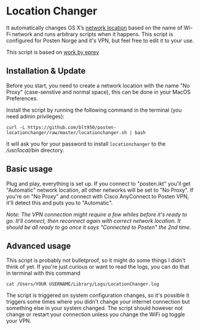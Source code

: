 # Location Changer

It automatically changes OS X’s [network location](https://support.apple.com/en-us/HT202480)
based on the name of Wi-Fi network and runs arbitrary scripts when it happens. This script is configured for Posten Norge and it's VPN, but feel free to edit it to your use.

This script is based on [work by eprev](https://github.com/eprev/locationchanger)

## Installation & Update

Before you start, you need to create a network location with the name "No Proxy" (case-senstive and normal space), this can be done in your MacOS Preferences.

Install the script by running the following command in the terminal (you need admin privileges):
```
curl -L https://github.com/blt950/posten-locationchanger/raw/master/locationchanger.sh | bash
```

It will ask you for your password to install `locationchanger` to the */usr/local/bin* directory.

## Basic usage

Plug and play, everything is set up. If you connect to "posten.ikt" you'll get "Automatic" network location, all other networks will be set to "No Proxy". If you're on "No Proxy" and connect with Cisco AnyConnect to Posten VPN, it'll detect this and puts you to "Automatic".

*Note: The VPN connection might require a few whiles before it's ready to go. It'll connect, then reconnect again with correct network location. It should be all ready to go once it says "Connected to Posten" the 2nd time.*

## Advanced usage

This script is probably not bulletproof, so it might do some things I didn't think of yet. If you're just curious or want to read the logs, you can do that in terminal with this command

```
cat /Users/YOUR USERNAME/Library/Logs/LocationChanger.log
```
The script is triggered on system configuration changes, so it's possible it triggers some times where you didn't change your internet connection but something else in your system changed. The script should however not change or restart your connection unless you change the WiFi og toggle your VPN.
